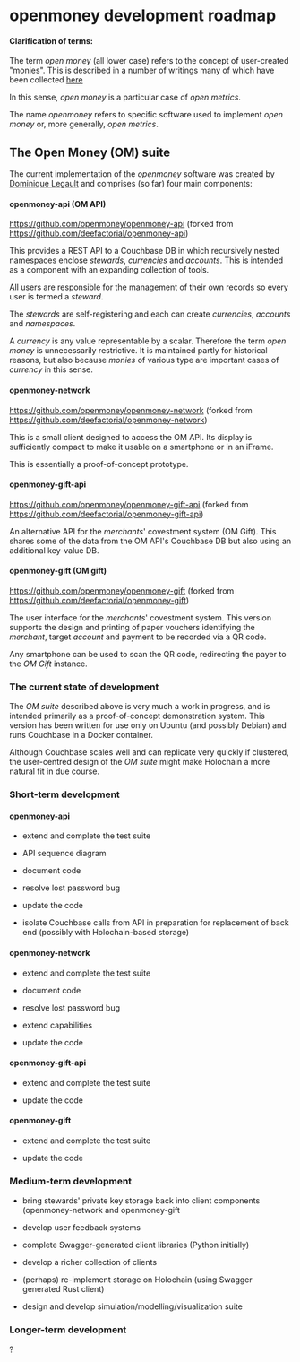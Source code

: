 # openmoney development roadmap

#### Clarification of terms:

The term _open money_ (all lower case) refers to the concept of user-created 
"monies". This is described in a number of writings many of which have been 
collected [here](https://docs.google.com/document/d/1gVuolh6TV7fH5tNTyZMCDGTsFFJeOWCP-X0Diwnj7MA/edit)

In this sense, _open money_ is a particular case of _open metrics_.

The name _openmoney_ refers to specific software used to 
implement _open money_ or, more generally, _open metrics_.

## The Open Money (OM) suite

The current implementation of the _openmoney_ software was created by 
[Dominique Legault](https://github.com/deefactorial) and comprises (so far) 
four main components:

#### openmoney-api (OM API)

https://github.com/openmoney/openmoney-api (forked from https://github.com/deefactorial/openmoney-api)

This provides a REST API to a Couchbase DB in which recursively nested 
namespaces enclose _stewards_, _currencies_ and _accounts_. This is intended as
a component with an expanding collection of tools.

All users are responsible for the management of their own records so every user
is termed a _steward_.

The _stewards_ are self-registering and each can create _currencies_, _accounts_
and _namespaces_.

A _currency_ is any value representable by a scalar. Therefore the term _open
money_ is unnecessarily restrictive. It is maintained partly for historical 
reasons, but also because _monies_ of various type are important cases of 
_currency_ in this sense.

#### openmoney-network

https://github.com/openmoney/openmoney-network (forked from https://github.com/deefactorial/openmoney-network)

This is a small client designed to access the OM API. Its display is sufficiently
compact to make it usable on a smartphone or in an iFrame.

This is essentially a proof-of-concept prototype.

#### openmoney-gift-api

https://github.com/openmoney/openmoney-gift-api (forked from https://github.com/deefactorial/openmoney-gift-api)

An alternative API for the _merchants_' covestment system (OM Gift). This shares
some of the data from the OM API's Couchbase DB but also using an additional
key-value DB. 

#### openmoney-gift (OM gift)

https://github.com/openmoney/openmoney-gift (forked from https://github.com/deefactorial/openmoney-gift)

The user interface for the _merchants_' covestment system. This version supports
the design and printing of paper vouchers identifying the _merchant_, target 
_account_ and payment to be recorded via a QR code.

Any smartphone can be used to scan the QR code, redirecting the payer to the _OM
Gift_ instance.

### The current state of development

The _OM suite_ described above is very much a work in progress, and is intended primarily as a proof-of-concept demonstration system. This version has been written for use only on Ubuntu (and possibly Debian) and runs Couchbase in a Docker container.

Although Couchbase scales well and can replicate very quickly if clustered, the user-centred design of the _OM suite_ might make Holochain a more natural fit in due course.

  
### Short-term development

#### openmoney-api

- extend and complete the test suite

- API sequence diagram

- document code

- resolve lost password bug

- update the code

- isolate Couchbase calls from API in preparation for replacement of back end
  (possibly with Holochain-based storage)

#### openmoney-network

- extend and complete the test suite

- document code

- resolve lost password bug

- extend capabilities

- update the code

#### openmoney-gift-api

- extend and complete the test suite

- update the code

#### openmoney-gift

- extend and complete the test suite

- update the code

### Medium-term development

- bring stewards' private key storage back into client components (openmoney-network and openmoney-gift

- develop user feedback systems

- complete Swagger-generated client libraries (Python initially)

- develop a richer collection of clients

- (perhaps) re-implement storage on Holochain (using Swagger generated Rust client)

- design and develop simulation/modelling/visualization suite

### Longer-term development

?



